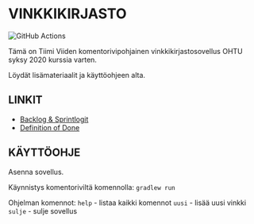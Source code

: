 # VINKKIKIRJASTO

![GitHub Actions](https://github.com/Miniaya/lukuvinkkikirjasto/workflows/Java%20CI%20with%20Gradle/badge.svg)

Tämä on Tiimi Viiden komentorivipohjainen vinkkikirjastosovellus OHTU syksy 2020 kurssia varten.

Löydät lisämateriaalit ja käyttöohjeen alta.

## LINKIT
- [Backlog & Sprintlogit](https://docs.google.com/spreadsheets/d/1XuvgQQRyYOgVvAYmBFQm1ab_-g5Kg-24XLIuX7o79t4/)
- [Definition of Done]()

## KÄYTTÖOHJE

Asenna sovellus.

Käynnistys komentoriviltä komennolla:
`gradlew run`

Ohjelman komennot:
`help` - listaa kaikki komennot
`uusi` - lisää uusi vinkki
`sulje` - sulje sovellus